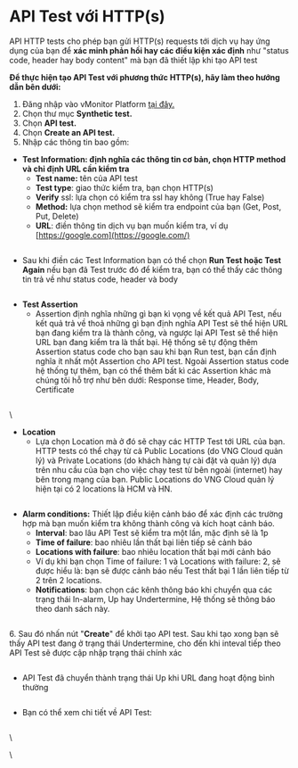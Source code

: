 # API Test với HTTP(s)

API HTTP tests cho phép bạn gửi HTTP(s) requests tới dịch vụ hay ứng dụng của bạn để **xác minh phản hồi hay các điều kiện xác định** như "status code, header hay body content" mà bạn đã thiết lập khi tạo API test

**Để thực hiện tạo API Test với phương thức HTTP(s), hãy làm theo hướng dẫn bên dưới:**

1. Đăng nhập vào vMonitor Platform [tại đây.](https://hcm-3.console.vngcloud.vn/vmonitor)&#x20;
2. Chọn thư mục **Synthetic test.**
3. Chọn **API test.**
4. Chọn **Create an API test.**
5. Nhập các thông tin bao gồm:

* **Test Information: định nghĩa các thông tin cơ bản, chọn HTTP method và chỉ định URL cần kiểm tra**
  * **Test name:** tên của API test
  * **Test type**: giao thức kiểm tra, bạn chọn HTTP(s)
  * **Verify** ssl: lựa chọn có kiểm tra ssl hay không (True hay False)
  * **Method:** lựa chọn method sẽ kiểm tra endpoint của bạn (Get, Post, Put, Delete)
  * **URL**: điền thông tin dịch vụ bạn muốn kiểm tra, ví dụ [https://google.com](https://google.com/)

<figure><img src="http://docs.vngcloud.vn/download/attachments/59803715/image2022-8-29_16-20-38.png?version=1&#x26;modificationDate=1686544451000&#x26;api=v2" alt=""><figcaption></figcaption></figure>

* Sau khi điền các Test Information bạn có thể chọn **Run Test hoặc Test Again** nếu bạn đã Test trước đó để kiểm tra, bạn có thể thấy các thông tin trả về như status code, header và body

<figure><img src="http://docs.vngcloud.vn/download/attachments/59803715/image2022-8-29_16-21-33.png?version=1&#x26;modificationDate=1686544451000&#x26;api=v2" alt=""><figcaption></figcaption></figure>

* **Test Assertion**
  * Assertion định nghĩa những gì bạn kì vọng về kết quả API Test, nếu kết quả trả về thoả những gì bạn định nghĩa API Test sẽ thể hiện URL bạn đang kiểm tra là thành công, và ngược lại API Test sẽ thể hiện URL bạn đang kiểm tra là thất bại. Hệ thống sẽ tự động thêm Assertion status code cho bạn sau khi bạn Run test, bạn cần định nghĩa ít nhất một Assertion cho API test. Ngoài Assertion status code hệ thống tự thêm, bạn có thể thêm bất kì các Assertion khác mà chúng tôi hỗ trợ như bên dưới: Response time, Header, Body, Certificate

<figure><img src="http://docs.vngcloud.vn/download/attachments/59803715/image2022-8-29_16-33-28.png?version=1&#x26;modificationDate=1686544451000&#x26;api=v2" alt=""><figcaption></figcaption></figure>

\


* **Location**&#x20;
  * Lựa chọn Location mà ở đó sẽ chạy các HTTP Test tới URL của bạn. HTTP tests có thể chạy từ cả Public Locations (do VNG Cloud quản lý) và Private Locations (do khách hàng tự cài đặt và quản lý) dựa trên nhu cầu của bạn cho việc chạy test từ bên ngoài (internet) hay bên trong mạng của bạn. Public Locations do VNG Cloud quản lý hiện tại có 2 locations là HCM và HN.

<figure><img src="http://docs.vngcloud.vn/download/attachments/59803715/image2022-8-29_16-42-28.png?version=1&#x26;modificationDate=1686544452000&#x26;api=v2" alt=""><figcaption></figcaption></figure>

* **Alarm conditions:** Thiết lập điều kiện cảnh báo để xác định các trường hợp mà bạn muốn kiểm tra không thành công và kích hoạt cảnh báo.
  * **Interval**: bao lâu API Test sẽ kiểm tra một lần, mặc định sẽ là 1p
  * **Time of failure**: bao nhiêu lần thất bại liên tiếp sẽ cảnh báo
  * **Locations with failure**: bao nhiêu location thất bại mới cảnh báo
  * Ví dụ khi bạn chọn Time of failure: 1 và Locations with failure: 2, sẽ được hiểu là: bạn sẽ được cảnh báo nếu Test thất bại 1 lần liên tiếp từ 2 trên 2 locations.
  * **Notifications**: bạn chọn các kênh thông báo khi chuyển qua các trạng thái In-alarm, Up hay Undertermine, Hệ thống sẽ thông báo theo danh sách này.

<figure><img src="http://docs.vngcloud.vn/download/attachments/59803715/image2022-8-29_16-51-21.png?version=1&#x26;modificationDate=1686544452000&#x26;api=v2" alt=""><figcaption></figcaption></figure>

6\. Sau đó nhấn nút "**Create**" để khởi tạo API test. Sau khi tạo xong bạn sẽ thấy API test đang ở trạng thái Undertermine, cho đến khi inteval tiếp theo API Test sẽ được cập nhập trạng thái chính xác

<figure><img src="http://docs.vngcloud.vn/download/attachments/59803715/image2022-8-29_16-59-44.png?version=1&#x26;modificationDate=1686544452000&#x26;api=v2" alt=""><figcaption></figcaption></figure>

* API Test đã chuyển thành trạng thái Up khi URL đang hoạt động bình thường

<figure><img src="http://docs.vngcloud.vn/download/attachments/59803715/image2022-8-29_17-2-45.png?version=1&#x26;modificationDate=1686544452000&#x26;api=v2" alt=""><figcaption></figcaption></figure>

* Bạn có thể xem chi tiết về API Test:

<figure><img src="http://docs.vngcloud.vn/download/attachments/59803715/image2022-8-29_17-3-46.png?version=1&#x26;modificationDate=1686544452000&#x26;api=v2" alt=""><figcaption></figcaption></figure>

\


\

